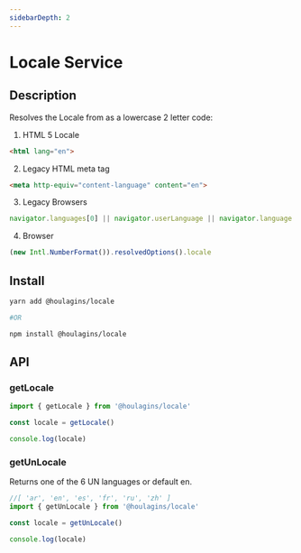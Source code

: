```yaml
---
sidebarDepth: 2
---
```

# Locale Service

## Description

 Resolves the Locale from as a lowercase 2 letter code:


1. HTML 5 Locale 
```html 
<html lang="en"> 
```
2. Legacy HTML meta tag 
```html 
<meta http-equiv="content-language" content="en">
```
3. Legacy Browsers
```js
navigator.languages[0] || navigator.userLanguage || navigator.language || navigator.browserLanguage 
```
4. Browser
```js
(new Intl.NumberFormat()).resolvedOptions().locale
```

## Install

```bash
yarn add @houlagins/locale

#OR 

npm install @houlagins/locale
```

## API

### getLocale
```js
import { getLocale } from '@houlagins/locale'

const locale = getLocale()

console.log(locale)
```

### getUnLocale
Returns one of the 6 UN languages or default en.

```js
//[ 'ar', 'en', 'es', 'fr', 'ru', 'zh' ]
import { getUnLocale } from '@houlagins/locale'

const locale = getUnLocale()

console.log(locale)
```
